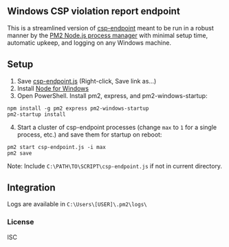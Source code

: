 ## Windows CSP violation report endpoint

This is a streamlined version of [csp-endpoint](https://github.com/c0nrad/csp-endpoint) meant to be run in a robust manner by the [PM2 Node.js process manager](http://pm2.keymetrics.io/) with minimal setup time, automatic upkeep, and logging on any Windows machine.

## Setup

1. Save [csp-endpoint.js](https://raw.githubusercontent.com/joeyrideout/csp-endpoint/master/csp-endpoint.js) (Right-click, Save link as...)
2. Install [Node for Windows](https://nodejs.org/en/download/)
3. Open PowerShell. Install pm2, express, and pm2-windows-startup:
```
npm install -g pm2 express pm2-windows-startup
pm2-startup install
```
4. Start a cluster of csp-endpoint processes (change `max` to `1` for a single process, etc.) and save them for startup on reboot:
```
pm2 start csp-endpoint.js -i max
pm2 save
```
Note: Include `C:\PATH\TO\SCRIPT\csp-endpoint.js` if not in current directory.

## Integration

Logs are available in `C:\Users\[USER]\.pm2\logs\`


### License
ISC
